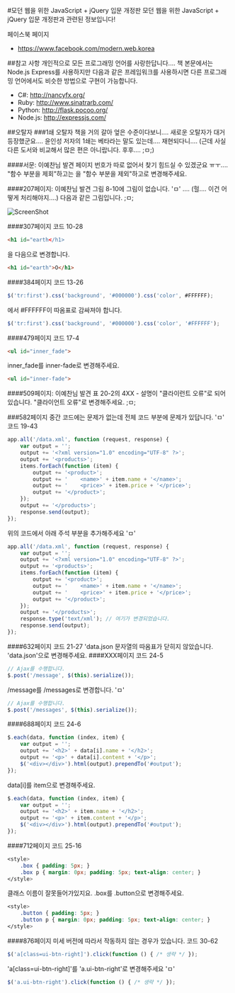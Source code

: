 #모던 웹을 위한 JavaScript + jQuery 입문 개정판
모던 웹을 위한 JavaScript + jQuery 입문 개정판과 관련된 정보입니다!

페이스북 페이지
+ https://www.facebook.com/modern.web.korea

##참고 사항
개인적으로 모든 프로그래밍 언어를 사랑한답니다.... 책 본문에서는 Node.js Express를 사용하지만 다음과 같은 프레임워크를 사용하시면 다른 프로그래밍 언어에서도 비슷한 방법으로 구현이 가능합니다.
+ C#: http://nancyfx.org/
+ Ruby: http://www.sinatrarb.com/
+ Python: http://flask.pocoo.org/
+ Node.js: http://expressjs.com/

##오탈자
###1쇄 오탈자
책을 거의 갈아 엎은 수준이다보니.... 새로운 오탈자가 대거 등장했군요.... 윤인성 저자의 1쇄는 베타라는 말도 있는데.... 재현되다니.... (근데 사실 다른 도서와 비교해서 많은 편은 아니랍니다. 후후.... ;ㅁ;)

####서문: 이예찬님 발견
페이지 번호가 따로 없어서 찾기 힘드실 수 있겠군요 ㅠㅜ.... "함수 부분을 제회"하고는 을 "함수 부분을 제외"하고로 변경해주세요.

####207페이지: 이예찬님 발견
그림 8-10에 그림이 없습니다. 'ㅁ' .... (헐.... 이건 어떻게 처리해야지....)
다음과 같은 그림입니다. ;ㅁ;

![ScreenShot](https://raw.github.com/rintiantta/modern.javascript.2/master/github%20%EC%9D%B4%EB%AF%B8%EC%A7%80/8-10.PNG)

####307페이지
코드 10-28
```html
<h1 id="earth</h1>
```
을 다음으로 변경합니다.
```html
<h1 id="earth">O</h1>
```

####384페이지
코드 13-26
```javascript
$('tr:first').css('background', '#000000').css('color', #FFFFFF);
```
에서 #FFFFFF이 따옴표로 감싸져야 합니다.
```javascript
$('tr:first').css('background', '#000000').css('color', '#FFFFFF');
```

####479페이지
코드 17-4
```html
<ul id="inner_fade">
```
inner_fade를 inner-fade로 변경해주세요.
```html
<ul id="inner-fade">
```

####509페이지: 이예찬님 발견
표 20-2의 4XX - 설명이 "클라이런트 오류"로 되어있습니다. "클라이언트 오류"로 변경해주세요. ;ㅁ;

###582페이지
중간 코드에는 문제가 없는데 전체 코드 부분에 문제가 있답니다. 'ㅁ'
코드 19-43
```javascript
app.all('/data.xml', function (request, response) {
    var output = '';
    output += '<?xml version="1.0" encoding="UTF-8" ?>';
    output += '<products>';
    items.forEach(function (item) {
        output += '<product>';
        output += '    <name>' + item.name + '</name>';
        output += '    <price>' + item.price + '</price>';
        output += '</product>';
    });
    output += '</products>';
    response.send(output);
});
```
위의 코드에서 아래 주석 부분을 추가해주세요 'ㅁ'
```javascript
app.all('/data.xml', function (request, response) {
    var output = '';
    output += '<?xml version="1.0" encoding="UTF-8" ?>';
    output += '<products>';
    items.forEach(function (item) {
        output += '<product>';
        output += '    <name>' + item.name + '</name>';
        output += '    <price>' + item.price + '</price>';
        output += '</product>';
    });
    output += '</products>';
    response.type('text/xml'); // 여기가 변경되었습니다.
    response.send(output);
});

```
####632페이지
코드 21-27
'data.json 문자열의 따옴표가 닫히지 않았습니다.
'data.json'으로 변경해주세요.
####XXX페이지
코드 24-5
```javascript
// Ajax를 수행합니다.
$.post('/message', $(this).serialize());
```
/message를 /messages로 변경합니다. 'ㅁ'
```javascript
// Ajax를 수행합니다.
$.post('/messages', $(this).serialize());
```
####688페이지
코드 24-6
```javascript
$.each(data, function (index, item) {
    var output = '';
    output += '<h2>' + data[i].name + '</h2>';
    output += '<p>' + data[i].content + '</p>';
    $('<div></div>').html(output).prependTo('#output');
});
```
data[i]를 item으로 변경해주세요. 
```javascript
$.each(data, function (index, item) {
    var output = '';
    output += '<h2>' + item.name + '</h2>';
    output += '<p>' + item.content + '</p>';
    $('<div></div>').html(output).prependTo('#output');
});
```
####712페이지
코드 25-16
```css
<style>
    .box { padding: 5px; }
    .box p { margin: 0px; padding: 5px; text-align: center; }
</style>
```
클래스 이름이 잘못들어가있지요. .box를 .button으로 변경해주세요.
```css
<style>
    .button { padding: 5px; }
    .button p { margin: 0px; padding: 5px; text-align: center; }
</style>
```
####876페이지
미세 버전에 따라서 작동하지 않는 경우가 있습니다.
코드 30-62
```javascript
$('a[class=ui-btn-right]').click(function () { /* 생략 */ });
```
'a[class=ui-btn-right]'를 'a.ui-btn-right'로 변경해주세요 'ㅁ'
```javascript
$('a.ui-btn-right').click(function () { /* 생략 */ });
```
